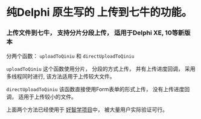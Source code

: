 # 纯Delphi 原生写的 上传到七牛的功能。
### 上传文件到七牛， 支持分片分段上传， 适用于Delphi XE, 10等新版本

分两个函数： ```uploadToQiniu``` 和 ```directUploadToQiniu```

```uploadToQiniu``` 这个函数使用分片， 分段的方式上传， 并有上传进度回调， 采用多线程同时进行, 该方法适用于上传较大文件。

```directUploadToQiniu``` 该函数直接使用Form表单的形式上传， 没有上传进度回调， 适用于上传较小的文件。



上面两个方法已经使用于 [好智学项目](https://www.hzxue.com/)中， 被大量用户实际验证可行。


